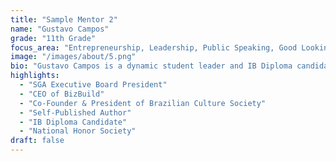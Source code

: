 ```yaml
---
title: "Sample Mentor 2"
name: "Gustavo Campos"
grade: "11th Grade"
focus_area: "Entrepreneurship, Leadership, Public Speaking, Good Looking"
image: "/images/about/5.png"
bio: "Gustavo Campos is a dynamic student leader and IB Diploma candidate recognized for his achievements in academics, entrepreneurship, and service. He currently serves as SGA Executive Board President, CEO of BizBuild, and Co-Founder and President of the Brazilian Culture Society (BCS), while also being a self-published author and active member of the National Honor Society. Known for his leadership, initiative, and ability to connect with others, Gustavo exemplifies strong social confidence, public speaking, and relationship-building skills that allow him to inspire and lead both in and out of the classroom."
highlights:
  - "SGA Executive Board President"
  - "CEO of BizBuild"
  - "Co-Founder & President of Brazilian Culture Society"
  - "Self-Published Author"
  - "IB Diploma Candidate"
  - "National Honor Society"
draft: false
---
```

